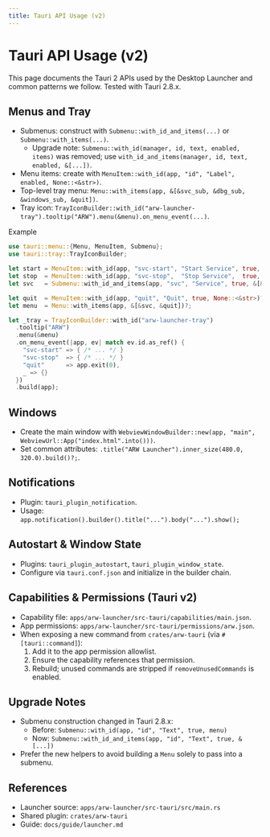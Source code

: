 ```yaml
---
title: Tauri API Usage (v2)
---
```


# Tauri API Usage (v2)

This page documents the Tauri 2 APIs used by the Desktop Launcher and common patterns we follow. Tested with Tauri 2.8.x.

## Menus and Tray
- Submenus: construct with `Submenu::with_id_and_items(...)` or `Submenu::with_items(...)`.
  - Upgrade note: `Submenu::with_id(manager, id, text, enabled, items)` was removed; use `with_id_and_items(manager, id, text, enabled, &[...])`.
- Menu items: create with `MenuItem::with_id(app, "id", "Label", enabled, None::<&str>)`.
- Top-level tray menu: `Menu::with_items(app, &[&svc_sub, &dbg_sub, &windows_sub, &quit])`.
- Tray icon: `TrayIconBuilder::with_id("arw-launcher-tray").tooltip("ARW").menu(&menu).on_menu_event(...)`.

Example
```rust
use tauri::menu::{Menu, MenuItem, Submenu};
use tauri::tray::TrayIconBuilder;

let start = MenuItem::with_id(app, "svc-start", "Start Service", true, None::<&str>)?;
let stop  = MenuItem::with_id(app, "svc-stop",  "Stop Service",  true, None::<&str>)?;
let svc   = Submenu::with_id_and_items(app, "svc", "Service", true, &[&start, &stop])?;

let quit  = MenuItem::with_id(app, "quit", "Quit", true, None::<&str>)?;
let menu  = Menu::with_items(app, &[&svc, &quit])?;

let _tray = TrayIconBuilder::with_id("arw-launcher-tray")
  .tooltip("ARW")
  .menu(&menu)
  .on_menu_event(|app, ev| match ev.id.as_ref() {
    "svc-start" => { /* ... */ }
    "svc-stop"  => { /* ... */ }
    "quit"      => app.exit(0),
    _ => {}
  })
  .build(app);
```

## Windows
- Create the main window with `WebviewWindowBuilder::new(app, "main", WebviewUrl::App("index.html".into()))`.
- Set common attributes: `.title("ARW Launcher").inner_size(480.0, 320.0).build()?;`.

## Notifications
- Plugin: `tauri_plugin_notification`.
- Usage: `app.notification().builder().title("...").body("...").show();`

## Autostart & Window State
- Plugins: `tauri_plugin_autostart`, `tauri_plugin_window_state`.
- Configure via `tauri.conf.json` and initialize in the builder chain.

## Capabilities & Permissions (Tauri v2)
- Capability file: `apps/arw-launcher/src-tauri/capabilities/main.json`.
- App permissions: `apps/arw-launcher/src-tauri/permissions/arw.json`.
- When exposing a new command from `crates/arw-tauri` (via `#[tauri::command]`):
  1) Add it to the app permission allowlist.
  2) Ensure the capability references that permission.
  3) Rebuild; unused commands are stripped if `removeUnusedCommands` is enabled.

## Upgrade Notes
- Submenu construction changed in Tauri 2.8.x:
  - Before: `Submenu::with_id(app, "id", "Text", true, menu)`
  - Now: `Submenu::with_id_and_items(app, "id", "Text", true, &[...])`
- Prefer the new helpers to avoid building a `Menu` solely to pass into a submenu.

## References
- Launcher source: `apps/arw-launcher/src-tauri/src/main.rs`
- Shared plugin: `crates/arw-tauri`
- Guide: `docs/guide/launcher.md`

